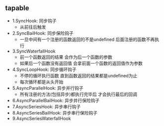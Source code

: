 ## tapable

- 1.SyncHook: 同步钩子
  - 从前往后触发
- 2.SyncBailHook: 同步保险钩子
  - 一旦中间有一个注册的函数返回的不是undefined 后面注册的函数不再执行
- 3.SyncWaterfallHook
  - 前一个函数返回的结果 会作为后一个函数的参数
  - 如果后一个函数没有返回值 会拿前面一个函数的返回值作为参数
- 4.SyncLoopHook: 同步循环钩子
  - 不停的循环执行函数 直到函数返回的结果都是undefined为止
  - 每次循环都是从头开始
- 5.AsyncParallelHook: 异步并行钩子
  - 所有注册的方法(包括异步)都执行完毕后 才会执行最后的回调
- 6.AsyncParallelBailHook: 异步并行保险钩子
- 7.AsyncSeriesHook: 异步串行钩子
- 8.AsyncSeriesBailHook: 异步串行保险钩子
- 9.AsyncSeriesWaterfallHook